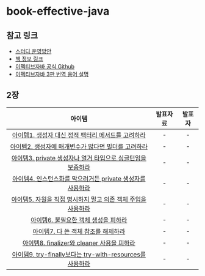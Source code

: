 # book-effective-java

## 참고 링크
- [스터디 운영방안](https://www.notion.so/5eb841d5c4b8401bac02ab8ffd71d1a9)
- [책 정보 링크](https://www.aladin.co.kr/shop/wproduct.aspx?ItemId=171196410)
- [이펙티브자바 공식 Github](https://github.com/WegraLee/effective-java-3e-source-code)
- [이펙티브자바 3판 번역 용어 설명](https://docs.google.com/document/d/1Nw-_FJKre9x7Uy6DZ0NuAFyYUCjBPCpINxqrP0JFuXk/edit)

## 2장
| 아이템 | 발표자료 | 발표자
:---: | :---: | :---:
[아이템1. 생성자 대신 정적 팩터리 메서드를 고려하라](https://github.com/Blog-Posting/book-effective-java/issues/1) | - | -
[아이템2. 생성자에 매개변수가 많다면 빌더를 고려하라](https://github.com/Blog-Posting/book-effective-java/issues/2) |  -  |  - 
[아이템3. private 생성자나 열거 타입으로 싱글턴임을 보증하라](https://github.com/Blog-Posting/book-effective-java/issues/3) |  -  |  - 
[아이템4. 인스턴스화를 막으려거든 private 생성자를 사용하라](https://github.com/Blog-Posting/book-effective-java/issues/4) |  -  |  - 
[아이템5. 자원을 직접 명시하지 말고 의존 객체 주입을 사용하라](https://github.com/Blog-Posting/book-effective-java/issues/5) |  -  |  - 
[아이템6. 불필요한 객체 생성을 피하라](https://github.com/Blog-Posting/book-effective-java/issues/6) |  -  |  - 
[아이템7. 다 쓴 객체 참조를 해제하라](https://github.com/Blog-Posting/book-effective-java/issues/7) |  -  |  - 
[아이템8. finalizer와 cleaner 사용을 피하라](https://github.com/Blog-Posting/book-effective-java/issues/8) |  -  |  - 
[아이템9. try-finally보다는 try-with-resources를 사용하라](https://github.com/Blog-Posting/book-effective-java/issues/9) |  -  |  - 

